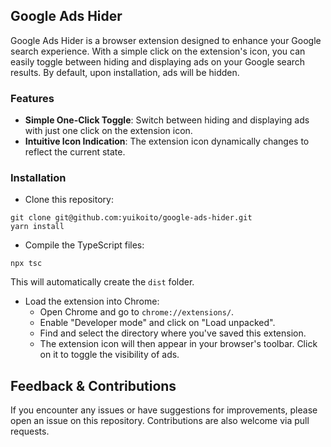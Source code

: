 ## Google Ads Hider

Google Ads Hider is a browser extension designed to enhance your Google search experience. With a simple click on the extension's icon, you can easily toggle between hiding and displaying ads on your Google search results. By default, upon installation, ads will be hidden.

### Features

- **Simple One-Click Toggle**: Switch between hiding and displaying ads with just one click on the extension icon.
- **Intuitive Icon Indication**: The extension icon dynamically changes to reflect the current state.

### Installation

- Clone this repository:

```
git clone git@github.com:yuikoito/google-ads-hider.git
yarn install
```

- Compile the TypeScript files:

```
npx tsc
```

This will automatically create the `dist` folder.

- Load the extension into Chrome:
  - Open Chrome and go to `chrome://extensions/`.
  - Enable "Developer mode" and click on "Load unpacked".
  - Find and select the directory where you've saved this extension.
  - The extension icon will then appear in your browser's toolbar. Click on it to toggle the visibility of ads.

## Feedback & Contributions

If you encounter any issues or have suggestions for improvements, please open an issue on this repository. Contributions are also welcome via pull requests.
